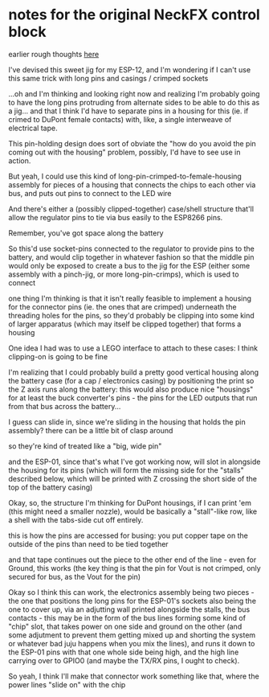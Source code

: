 # notes for the original NeckFX control block

earlier rough thoughts [here](ac931713-9adf-4398-8bcd-111b7bd39c99.md)

I've devised this sweet jig for my ESP-12, and I'm wondering if I can't use this same trick with long pins and casings / crimped sockets

...oh and I'm thinking and looking right now and realizing I'm probably going to have the long pins protruding from alternate sides to be able to do this as a jig...
and that I think I'd have to separate pins in a housing for this (ie. if crimed to DuPont female contacts) with, like, a single interweave of electrical tape.

This pin-holding design does sort of obviate the "how do you avoid the pin coming out with the housing" problem, possibly, I'd have to see use in action.

But yeah, I could use this kind of long-pin-crimped-to-female-housing assembly for pieces of a housing that connects the chips to each other via bus, and puts out pins to connect to the LED wire

And there's either a (possibly clipped-together) case/shell structure that'll allow the regulator pins to tie via bus easily to the ESP8266 pins.

Remember, you've got space along the battery

So this'd use socket-pins connected to the regulator to provide pins to the battery, and would clip together in whatever fashion so that the middle pin would only be exposed to create a bus to the jig for the ESP (either some assembly with a pinch-jig, or more long-pin-crimps), which is used to connect

one thing I'm thinking is that it isn't really feasible to implement a housing for the connector pins (ie. the ones that are crimped) underneath the threading holes for the pins, so they'd probably be clipping into some kind of larger apparatus (which may itself be clipped together) that forms a housing

One idea I had was to use a LEGO interface to attach to these cases: I think clipping-on is going to be fine

I'm realizing that I could probably build a pretty good vertical housing along the battery case (for a cap / electronics casing) by positioning the print so the Z axis runs along the battery: this would also produce nice "housings" for at least the buck converter's pins - the pins for the LED outputs that run from that bus across the battery...

I guess can slide in, since we're sliding in the housing that holds the pin assembly? there can be a little bit of clasp around

so they're kind of treated like a "big, wide pin"

and the ESP-01, since that's what I've got working now, will slot in alongside the housing for its pins (which will form the missing side for the "stalls" described below, which will be printed with Z crossing the short side of the top of the battery casing)

Okay, so, the structure I'm thinking for DuPont housings, if I can print 'em (this might need a smaller nozzle), would be basically a "stall"-like row, like a shell with the tabs-side cut off entirely.

this is how the pins are accessed for busing: you put copper tape on the outside of the pins than need to be tied together

and that tape continues out the piece to the other end of the line - even for Ground, this works (the key thing is that the pin for Vout is not crimped, only secured for bus, as the Vout for the pin)

Okay so I think this can work, the electronics assembly being two pieces - the one that positions the long pins for the ESP-01's sockets also being the one to cover up, via an adjutting wall printed alongside the stalls, the bus contacts - this may be in the form of the bus lines forming some kind of "chip" slot, that takes power on one side and ground on the other (and some adjutment to prevent them getting mixed up and shorting the system or whatever bad juju happens when you mix the lines), and runs it down to the ESP-01 pins with that one whole side being high, and the high line carrying over to GPIO0 (and maybe the TX/RX pins, I ought to check).

So yeah, I think I'll make that connector work something like that, where the power lines "slide on" with the chip
